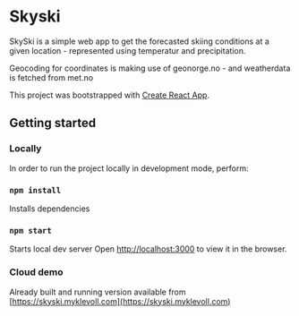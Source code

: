 # Skyski

SkySki is a simple web app to get the forecasted skiing conditions at a given location - represented using temperatur and precipitation.

Geocoding for coordinates is making use of geonorge.no - and weatherdata is fetched from met.no

This project was bootstrapped with [Create React App](https://github.com/facebook/create-react-app).

## Getting started

### Locally

In order to run the project locally in development mode, perform:

### `npm install`

Installs dependencies

### `npm start`

Starts local dev server
Open [http://localhost:3000](http://localhost:3000) to view it in the browser.

### Cloud demo

Already built and running version available from
[https://skyski.myklevoll.com](https://skyski.myklevoll.com)
